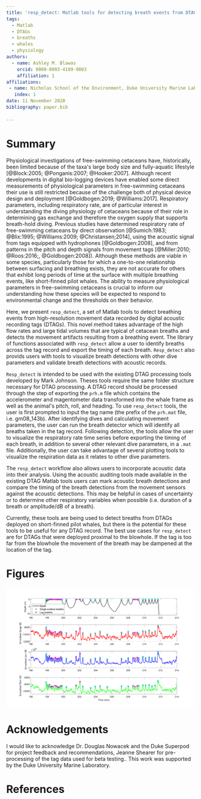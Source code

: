 ```yaml
---
title: 'resp_detect: Matlab tools for detecting breath events from DTAGs'
tags:
  - Matlab
  - DTAGs
  - breaths
  - whales
  - physiology
authors:
  - name: Ashley M. Blawas
    orcid: 0000-0003-4109-9003
    affiliation: 1
affiliations:
 - name: Nicholas School of the Environment, Duke University Marine Laboratory
   index: 1
date: 11 November 2020
bibliography: paper.bib

---
```


# Summary

Physiological investigations of free-swimming cetaceans have, historically, been limited because of the taxa's large body size and fully-aquatic lifestyle [@Block:2005; @Ponganis:2007; @Hooker:2007]. Although recent developments in digital bio-logging devices have enabled some direct measurements of physiological parameters in free-swimming cetaceans their use is still restricted because of the challenge both of physical device design and deployment [@Goldbogen:2019; @Williams:2017]. Respiratory parameters, including respiratory rate, are of particular interest in understanding the diving physiology of cetaceans because of their role in determining gas exchange and therefore the oxygen supply that supports breath-hold diving. Previous studies have determined respiratory rate of free-swimming cetaceans by direct observation [@Sumich:1983; @Blix:1995; @Williams:2009; @Christansen;2014], using the acoustic signal from tags equipped with hydrophones [@Goldbogen:2008], and from patterns in the pitch and depth signals from movement tags [@Miller:2010; @Roos:2016;, @Goldbogen:2008]). Although these methods are viable in some species, particularly those for which a one-to-one relationship between surfacing and breathing exists, they are not accurate for others that exhibit long periods of time at the surface with multiple breathing events, like short-finned pilot whales. The ability to measure physiological parameters in free-swimming cetaceans is crucial to inform our understanding how these species will be expected to respond to environmental change and the thresholds on their behavior. 


Here, we present ``resp_detect``, a set of Matlab tools to detect breathing events from high-resolution movement data recorded by digital acoustic recording tags (DTAGs). This novel method takes advantage of the high flow rates and large tidal volumes that are typical of cetacean breaths and detects the movement artifacts resulting from a breathing event. The library of functions associated with ``resp_detect`` allow a user to identify breaths across the tag record and export the timing of each breath. ``Resp_detect`` also provids users with tools to visualize breath detections with other dive parameters and validate breath detections with acoustic records. 

``Resp_detect`` is intended to be used with the existing DTAG processing tools developed by Mark Johnson. Theses tools require the same folder structure necessary for DTAG processing. A DTAG record should be processed through the step of exporting the ``prh.m`` file which contains the accelerometer and magentometer data transformed into the whale frame as well as the animal's pitch, roll, and heading. To use ``resp_detect`` tools, the user is first prompted to input the tag name (the prefix of the ``prh.mat`` file, i.e. gm08_143b). After identifying dives and calculating movement parameters, the user can run the breath detector which will identify all breaths taken in the tag record. Following detection, the tools allow the user to visualize the respiratory rate time series before exporting the timing of each breath, in addition to several other relevant dive parameters, in a `.mat` file. Additionally, the user can take advantage of several plotting tools to visualize the respiration data as it relates to other dive parameters. 

The ``resp_detect`` workflow also allows users to incorporate acoustic data into their analysis. Using the acoustic auditing tools made available in the existing DTAG Matlab tools users can mark acoustic breath detections and compare the timing of the breath detections from the movement sensors against the acoustic detections. This may be helpful in cases of uncertainty or to determine other respiratory variables when possible (i.e. duration of a breath or amplitude/dB of a breath). 

Currently, these tools are being used to detect breaths from DTAGs deployed on short-finned pilot whales, but there is the potential for these tools to be useful for any DTAG record. The best use cases for ``resp_detect`` are for DTAGs that were deployed proximal to the blowhole. If the tag is too far from the blowhole the movement of the breath may be dampened at the location of the tag.

# Figures

![An example of respdetect breath detections from a short-finned pilot whale DTAG2 record.](../images/gm08_143b_allbreaths_ex.png)


# Acknowledgements

I would like to acknowledge Dr. Douglas Nowacek and the Duke Superpod for project feedback and recommendations, Jeanne Shearer for pre-processing of the tag data used for beta testing.. This work was supported by the Duke University Marine Laboratory.

# References
